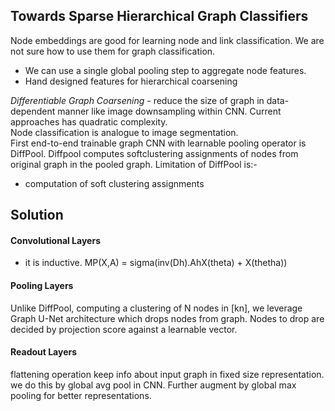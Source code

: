 Towards Sparse Hierarchical Graph Classifiers
--------------------------------
Node embeddings are good for learning node and link classification. We are not sure how to use them for graph classification.    
* We can use a single global pooling step to aggregate node features.
* Hand designed features for hierarchical coarsening   


*Differentiable Graph Coarsening*  - reduce the size of graph in data-dependent manner like image downsampling within CNN.
Current approaches has quadratic complexity.    
Node classification is analogue to image segmentation.   
First end-to-end trainable graph CNN with learnable pooling operator is DiffPool.
Diffpool computes softclustering assignments of nodes from original graph in the pooled graph. Limitation of DiffPool is:-     
* computation of soft clustering assignments

Solution
-----
#### Convolutional Layers
- it is inductive.
MP(X,A) = sigma(inv(Dh).AhX(theta) + X(thetha))

#### Pooling Layers
Unlike DiffPool, computing a clustering of N nodes in [kn], we leverage Graph U-Net architecture which drops nodes from graph. Nodes to drop are decided by projection score against a learnable vector. 

#### Readout Layers
flattening operation keep info about input graph in fixed size representation. we do this by global avg pool in CNN. Further augment by global max pooling for better representations. 
